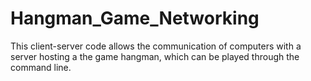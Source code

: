 # Hangman_Game_Networking
This client-server code allows the communication of computers with a server hosting a the game hangman, which can be played through the command line.
